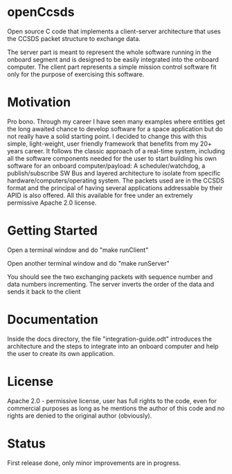 # openCcsds
Open source C code that implements a client-server architecture that uses the CCSDS packet structure to exchange data.

The server part is meant to represent the whole software running in the onboard segment and is designed to be easily integrated into the onboard computer. The client part represents a simple mission control software fit only for the purpose of exercising this software.

# Motivation
Pro bono. Through my career I have seen many examples where entities get the long awaited chance to develop software for a space application but do not really have a solid starting point. I decided to change this with this simple, light-weight, user friendly framework that benefits from my 20+ years career. It follows the classic approach of a real-time system, including all the software components needed for the user to start building his own software for an onboard computer/payload: A scheduler/watchdog, a publish/subscribe SW Bus and layered architecture to isolate from specific hardware/computers/operating system. The packets used are in the CCSDS format and the principal of having several applications addressable by their APID is also offered. All this available for free under an extremely permissive Apache 2.0 license.

# Getting Started

Open a terminal window and do "make runClient"  

Open another terminal window and do "make runServer"  

You should see the two exchanging packets with sequence number and data numbers incrementing. The server inverts the order of the data and sends it back to the client

# Documentation

Inside the docs directory, the file "integration-guide.odt" introduces the architecture and the steps to integrate into an onboard computer and help the user to create its own application.

# License

Apache 2.0 - permissive license, user has full rights to the code, even for commercial purposes as long as he mentions the author of this code and no rights are denied to the original author (obviously).

# Status
First release done, only minor improvements are in progress.
